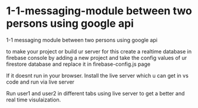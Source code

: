 # 1-1-messaging-module between two persons using google api
1-1 messaging module between two persons using google api


to make your project or build ur server for this create a realtime database in firebase console by adding a new project and take the config values of ur firestore database and replace it in firebase-config.js page 

If it doesnt run in your browser. Install the live server which u can get in vs code and run via live server

Run user1 and user2 in different tabs using live server to get a better and real time visulaization.
